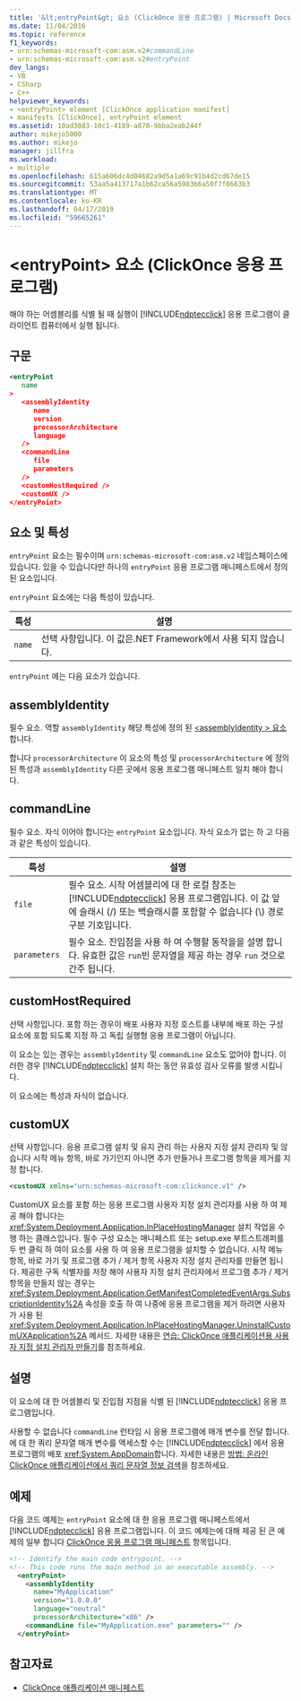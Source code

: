 ```yaml
---
title: '&lt;entryPoint&gt; 요소 (ClickOnce 응용 프로그램) | Microsoft Docs'
ms.date: 11/04/2016
ms.topic: reference
f1_keywords:
- urn:schemas-microsoft-com:asm.v2#commandLine
- urn:schemas-microsoft-com:asm.v2#entryPoint
dev_langs:
- VB
- CSharp
- C++
helpviewer_keywords:
- <entryPoint> element [ClickOnce application manifest]
- manifests [ClickOnce], entryPoint element
ms.assetid: 10ad3083-10c1-4189-a870-9bba2eab244f
author: mikejo5000
ms.author: mikejo
manager: jillfra
ms.workload:
- multiple
ms.openlocfilehash: 615a606dc4d04682a9d5a1a69c91b4d2cd67de15
ms.sourcegitcommit: 53aa5a413717a1b62ca56a5983b6a50f7f0663b3
ms.translationtype: MT
ms.contentlocale: ko-KR
ms.lasthandoff: 04/17/2019
ms.locfileid: "59665261"
---
```

# <a name="ltentrypointgt-element-clickonce-application"></a>&lt;entryPoint&gt; 요소 (ClickOnce 응용 프로그램)
해야 하는 어셈블리를 식별 될 때 실행이 [!INCLUDE[ndptecclick](../deployment/includes/ndptecclick_md.md)] 응용 프로그램이 클라이언트 컴퓨터에서 실행 됩니다.

## <a name="syntax"></a>구문

```xml
<entryPoint
   name
>
   <assemblyIdentity
      name
      version
      processorArchitecture
      language
   />
   <commandLine
      file
      parameters
   />
   <customHostRequired />
   <customUX />
</entryPoint>
```

## <a name="elements-and-attributes"></a>요소 및 특성
 `entryPoint` 요소는 필수이며 `urn:schemas-microsoft-com:asm.v2` 네임스페이스에 있습니다. 있을 수 있습니다만 하나의 `entryPoint` 응용 프로그램 매니페스트에서 정의 된 요소입니다.

 `entryPoint` 요소에는 다음 특성이 있습니다.

|특성|설명|
|---------------|-----------------|
|`name`|선택 사항입니다. 이 값은.NET Framework에서 사용 되지 않습니다.|

 `entryPoint` 에는 다음 요소가 있습니다.

## <a name="assemblyidentity"></a>assemblyIdentity
 필수 요소. 역할 `assemblyIdentity` 해당 특성에 정의 된 [ \<assemblyIdentity > 요소](../deployment/assemblyidentity-element-clickonce-application.md)합니다.

 합니다 `processorArchitecture` 이 요소의 특성 및 `processorArchitecture` 에 정의 된 특성과 `assemblyIdentity` 다른 곳에서 응용 프로그램 매니페스트 일치 해야 합니다.

## <a name="commandline"></a>commandLine
 필수 요소. 자식 이어야 합니다는 `entryPoint` 요소입니다. 자식 요소가 없는 하 고 다음과 같은 특성이 있습니다.

| 특성 | 설명 |
|--------------| - |
| `file` | 필수 요소. 시작 어셈블리에 대 한 로컬 참조는 [!INCLUDE[ndptecclick](../deployment/includes/ndptecclick_md.md)] 응용 프로그램입니다. 이 값 앞에 슬래시 (/) 또는 백슬래시를 포함할 수 없습니다 (\\) 경로 구분 기호입니다. |
| `parameters` | 필수 요소. 진입점을 사용 하 여 수행할 동작을을 설명 합니다. 유효한 값은 `run`빈 문자열을 제공 하는 경우 `run` 것으로 간주 됩니다. |

## <a name="customhostrequired"></a>customHostRequired
 선택 사항입니다. 포함 하는 경우이 배포 사용자 지정 호스트를 내부에 배포 하는 구성 요소에 포함 되도록 지정 하 고 독립 실행형 응용 프로그램이 아닙니다.

 이 요소는 있는 경우는 `assemblyIdentity` 및 `commandLine` 요소도 없어야 합니다. 이러한 경우 [!INCLUDE[ndptecclick](../deployment/includes/ndptecclick_md.md)] 설치 하는 동안 유효성 검사 오류를 발생 시킵니다.

 이 요소에는 특성과 자식이 없습니다.

## <a name="customux"></a>customUX
 선택 사항입니다. 응용 프로그램 설치 및 유지 관리 하는 사용자 지정 설치 관리자 및 않습니다 시작 메뉴 항목, 바로 가기인지 아니면 추가 만들거나 프로그램 항목을 제거를 지정 합니다.

```xml
<customUX xmlns="urn:schemas-microsoft-com:clickonce.v1" />
```

 CustomUX 요소를 포함 하는 응용 프로그램 사용자 지정 설치 관리자를 사용 하 여 제공 해야 합니다는 <xref:System.Deployment.Application.InPlaceHostingManager> 설치 작업을 수행 하는 클래스입니다. 필수 구성 요소는 매니페스트 또는 setup.exe 부트스트래퍼를 두 번 클릭 하 여이 요소를 사용 하 여 응용 프로그램을 설치할 수 없습니다. 시작 메뉴 항목, 바로 가기 및 프로그램 추가 / 제거 항목 사용자 지정 설치 관리자를 만들면 됩니다. 제공한 구독 식별자를 저장 해야 사용자 지정 설치 관리자에서 프로그램 추가 / 제거 항목을 만들지 않는 경우는 <xref:System.Deployment.Application.GetManifestCompletedEventArgs.SubscriptionIdentity%2A> 속성을 호출 하 여 나중에 응용 프로그램을 제거 하려면 사용자가 사용 된 <xref:System.Deployment.Application.InPlaceHostingManager.UninstallCustomUXApplication%2A> 메서드. 자세한 내용은 [연습: ClickOnce 애플리케이션용 사용자 지정 설치 관리자 만들기](../deployment/walkthrough-creating-a-custom-installer-for-a-clickonce-application.md)를 참조하세요.

## <a name="remarks"></a>설명
 이 요소에 대 한 어셈블리 및 진입점 지점을 식별 된 [!INCLUDE[ndptecclick](../deployment/includes/ndptecclick_md.md)] 응용 프로그램입니다.

 사용할 수 없습니다 `commandLine` 런타임 시 응용 프로그램에 매개 변수를 전달 합니다. 에 대 한 쿼리 문자열 매개 변수를 액세스할 수는 [!INCLUDE[ndptecclick](../deployment/includes/ndptecclick_md.md)] 에서 응용 프로그램의 배포 <xref:System.AppDomain>합니다. 자세한 내용은 [방법: 온라인 ClickOnce 애플리케이션에서 쿼리 문자열 정보 검색](../deployment/how-to-retrieve-query-string-information-in-an-online-clickonce-application.md)을 참조하세요.

## <a name="example"></a>예제
 다음 코드 예제는 `entryPoint` 요소에 대 한 응용 프로그램 매니페스트에서 [!INCLUDE[ndptecclick](../deployment/includes/ndptecclick_md.md)] 응용 프로그램입니다. 이 코드 예제는에 대해 제공 된 큰 예제의 일부 합니다 [ClickOnce 응용 프로그램 매니페스트](../deployment/clickonce-application-manifest.md) 항목입니다.

```xml
<!-- Identify the main code entrypoint. -->
<!-- This code runs the main method in an executable assembly. -->
  <entryPoint>
    <assemblyIdentity
      name="MyApplication"
      version="1.0.0.0"
      language="neutral"
      processorArchitecture="x86" />
    <commandLine file="MyApplication.exe" parameters="" />
  </entryPoint>
```

## <a name="see-also"></a>참고자료
- [ClickOnce 애플리케이션 매니페스트](../deployment/clickonce-application-manifest.md)
